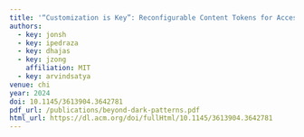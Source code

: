 ```yaml
---
title: '“Customization is Key”: Reconfigurable Content Tokens for Accessible Data Visualizations'
authors:
  - key: jonsh
  - key: ipedraza
  - key: dhajas
  - key: jzong
    affiliation: MIT
  - key: arvindsatya
venue: chi
year: 2024
doi: 10.1145/3613904.3642781
pdf_url: /publications/beyond-dark-patterns.pdf
html_url: https://dl.acm.org/doi/fullHtml/10.1145/3613904.3642781
---
```

